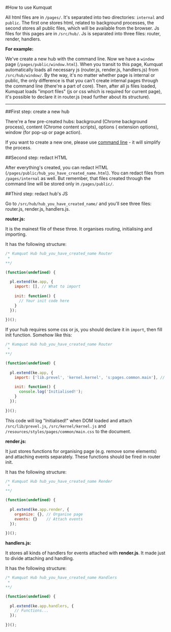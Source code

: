 #How to use Kumquat

All html files are in `/pages/`. It's separated into two directories: `internal` and `public`. The first one stores
html, related to background processes, the second stores all public files, which will be available from the browser. 
Js files for this pages are in `/src/hub/`. Js is separated into three files: router, render, handlers.

__For example:__

We've create a new hub with the command line. Now we have a `window` page (`/pages/public/window.html`). 
When you transit to this page, Kumquat automatically loads all necessary js 
(router.js, render.js, handlers.js) from `/src/hub/window/`. By the way, it's no matter whether page is internal or 
public, the only difference is that you can't create internal pages through the command line (there're a part of core). 
Then, after all js files loaded, Kumquat loads "import files" (js or css which is required for current page), it's 
possible to declare it in router.js (read further about its structure).

---

##First step: create a new hub

There're a few pre-created hubs: background (Chrome background process), content (Chrome content scripts), options (
extension options), window (for pop-up or page action). 

If you want to create a new one, please use 
[command line](https://github.com/chernikovalexey/Kumquat/blob/master/documentation/CommandLine.md) - 
it will simplify the process.

##Second step: redact HTML

After everything's created, you can redact HTML (`/pages/public/hub_you_have_created_name.html`). You can redact 
files from `/pages/internal` as well. But remember, that files created through the command line will be stored only
in `/pages/public/`.

##Third step: redact hub's JS

Go to `/src/hub/hub_you_have_created_name/` and you'll see three files: router.js, render.js, handlers.js. 

__router.js:__

It is the mainest file of these three. It organises routing, initialising and importing.

It has the following structure:

```javascript
/* Kumquat Hub hub_you_have_created_name Router
 * 
**/

(function(undefined) {
  
  pl.extend(ke.app, {
    import: [], // What to import
             
    init: function() {
      // Your init code here
    }
  });
  
})();
```

If your hub requires some css or js, you should declare it in `import`, then fill init function. Somehow like this:

```javascript
/* Kumquat Hub hub_you_have_created_name Router
 * 
**/

(function(undefined) {
  
  pl.extend(ke.app, {
    import: ['lib.prevel', 'kernel.kernel', 's:pages.common.main'], // What to import
             
    init: function() {
      console.log('Initialised!');
    }
  });
  
})();
```

This code will log "Initialised!" when DOM loaded and attach `/src/lib/prevel.js`, `/src/kernel/kernel.js` and 
`/resources/styles/pages/common/main.css` to the document.

__render.js:__

It just stores functions for organising page (e.g. remove some elements) and attaching events separately. 
These functions should be fired in router init.

It has the following structure:

```javascript
/* Kumquat Hub hub_you_have_created_name Render
 * 
**/

(function(undefined) {
  
  pl.extend(ke.app.render, {
    organize: {}, // Organise page
    events: {}    // Attach events
  });
  
})();
```

__handlers.js:__

It stores all kinds of handlers for events attached with __render.js__. It made just to divide attaching and handling.

It has the following structure:

```javascript
/* Kumquat Hub hub_you_have_created_name Handlers
 * 
**/

(function(undefined) {
  
  pl.extend(ke.app.handlers, {
    // Functions...
  });
  
})();
```